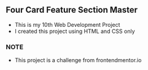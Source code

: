 ## Four Card Feature Section Master
- This is my 10th Web Development Project
- I created this project using HTML and CSS only

### NOTE
- This project is a challenge from frontendmentor.io

